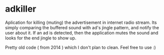 # adkiller
Aplication for killing (muting) the advertisement in internet radio stream. Its simply comparing the buffered sound with ad's jingle pattern, and notify the user about it. If an ad is detected, then the application mutes the sound and looks for the end jingle to show up.

Pretty old code ( from 2014 ) which I don't plan to clean. Feel free to use :)
